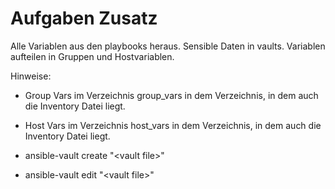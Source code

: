 # Aufgaben Zusatz


Alle Variablen aus den playbooks heraus. Sensible Daten in vaults. Variablen aufteilen in Gruppen und Hostvariablen.


Hinweise:

- Group Vars im Verzeichnis group_vars in dem Verzeichnis, in dem auch die Inventory Datei liegt.
- Host Vars im Verzeichnis host_vars in dem Verzeichnis, in dem auch die Inventory Datei liegt.


- ansible-vault create "\<vault file>\"
- ansible-vault edit "\<vault file>\"
